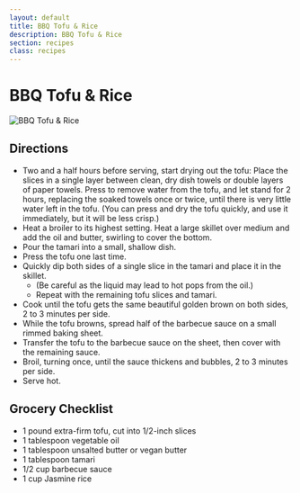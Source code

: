 ```yaml
---
layout: default
title: BBQ Tofu & Rice
description: BBQ Tofu & Rice
section: recipes
class: recipes
---
```


<div class="article" markdown="1">

# BBQ Tofu & Rice
![BBQ Tofu & Rice](https://www.thissavoryvegan.com/wp-content/uploads/2022/04/korean-bbq-tofu-bowls-4-683x1024.jpg "BBQ Tofu & Rice")

## Directions
* Two and a half hours before serving, start drying out the tofu: Place the slices in a single layer between clean, dry dish towels or double layers of paper towels. Press to remove water from the tofu, and let stand for 2 hours, replacing the soaked towels once or twice, until there is very little water left in the tofu. (You can press and dry the tofu quickly, and use it immediately, but it will be less crisp.)
* Heat a broiler to its highest setting. Heat a large skillet over medium and add the oil and butter, swirling to cover the bottom. 
* Pour the tamari into a small, shallow dish. 
* Press the tofu one last time. 
* Quickly dip both sides of a single slice in the tamari and place it in the skillet. 
    * (Be careful as the liquid may lead to hot pops from the oil.) 
    * Repeat with the remaining tofu slices and tamari.
* Cook until the tofu gets the same beautiful golden brown on both sides, 2 to 3 minutes per side. 
* While the tofu browns, spread half of the barbecue sauce on a small rimmed baking sheet. 
* Transfer the tofu to the barbecue sauce on the sheet, then cover with the remaining sauce. 
* Broil, turning once, until the sauce thickens and bubbles, 2 to 3 minutes per side. 
* Serve hot.

## Grocery Checklist
* 1 pound extra-firm tofu, cut into 1/2-inch slices
* 1 tablespoon vegetable oil
* 1 tablespoon unsalted butter or vegan butter
* 1 tablespoon tamari
* 1/2 cup barbecue sauce
* 1 cup Jasmine rice

</div>
